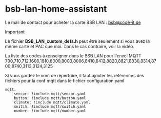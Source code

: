 # bsb-lan-home-assistant

Le mail de contact pour acheter la carte BSB LAN  : bsb@code-it.de
> [!IMPORTANT]
> Le fichier **BSB_LAN_custom_defs.h** peut être seulement si vous avez la même carte et PAC que moi. Dans le cas contraire, voir la vidéo.

La liste des codes à renseigner dans le BSB LAN pour l'envoi MQTT 
700,710,712,1600,1610,8000,8003,8006,8410,8412,8820,8821,8830,8314,8700,8740,3113,3124,3125

Si vous gardez le nom de répertoire, il faut ajouter les références des fichiers pour la conf mqtt dans le fichier configuration.yaml
```
mqtt:
    sensor: !include mqtt/sensor.yaml
    button: !include mqtt/button.yaml
    climate: !include mqtt/climate.yaml
    switch: !include mqtt/switch.yaml
    number: !include mqtt/number.yaml
```
